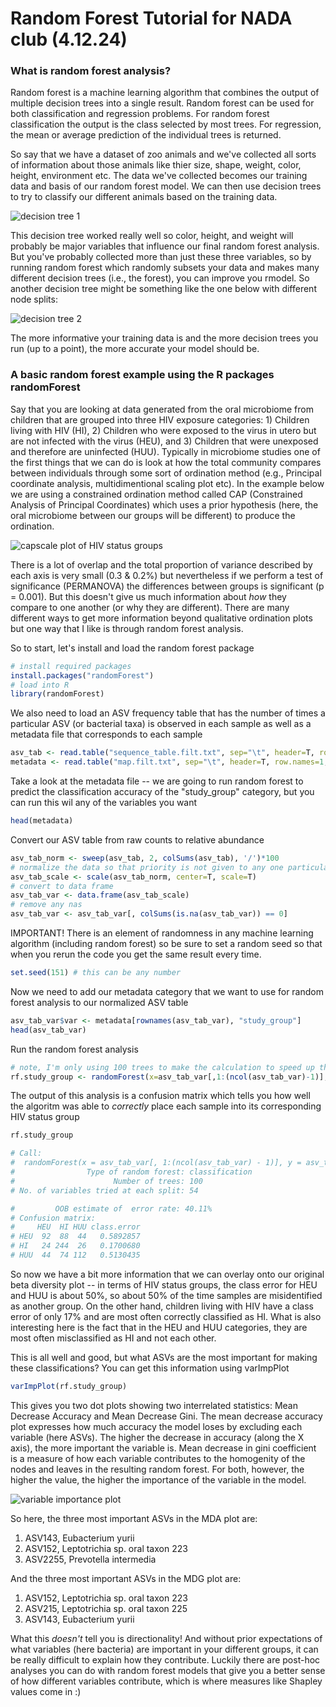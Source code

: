 # Random Forest Tutorial for NADA club (4.12.24)

### What is random forest analysis?

Random forest is a machine learning algorithm that combines the output of multiple decision trees into a single result. Random forest can be used for both classification and regression problems. For random forest classification the output is the class selected by most trees. For regression, the mean or average prediction of the individual trees is returned. 

So say that we have a dataset of zoo animals and we've collected all sorts of information about those animals like thier size, shape, weight, color, height, environment etc. The data we've collected becomes our training data and basis of our random forest model. We can then use decision trees to try to classify our different animals based on the training data.

![decision tree 1](decision_tree1.png)

This decision tree worked really well so color, height, and weight will probably be major variables that influence our final random forest analysis. But you've probably collected more than just these three variables, so by running random forest which randomly subsets your data and makes many different decision trees (i.e., the forest), you can improve you rmodel. So another decision tree might be something like the one below with different node splits:


![decision tree 2](decision_tree2.png)

The more informative your training data is and the more decision trees you run (up to a point), the more accurate your model should be. 


### A basic random forest example using the R packages randomForest 

Say that you are looking at data generated from the oral microbiome from children that are grouped into three HIV exposure categories: 1) Children living with HIV (HI), 2) Children who were exposed to the virus in utero but are not infected with the virus (HEU), and 3) Children that were unexposed and therefore are uninfected (HUU). Typically in microbiome studies one of the first things that we can do is look at how the total community compares between individuals through some sort of ordination method (e.g., Principal coordinate analysis, multidimentional scaling plot etc). In the example below we are using a constrained ordination method called CAP (Constrained Analysis of Principal Coordinates) which uses a prior hypothesis (here, the oral microbiome between our groups will be different) to produce the ordination.

![capscale plot of HIV status groups](capscale.png)

There is a lot of overlap and the total proportion of variance described by each axis is very small (0.3 & 0.2%) but nevertheless if we perform a test of significance (PERMANOVA) the differences between groups is significant (p = 0.001). But this doesn't give us much information about *how* they compare to one another (or why they are different). There are many different ways to get more information beyond qualitative ordination plots but one way that I like is through random forest analysis. 

So to start, let's install and load the random forest package

```R
# install required packages 
install.packages("randomForest")
# load into R
library(randomForest)
```

We also need to load an ASV frequency table that has the number of times a particular ASV (or bacterial taxa) is observed in each sample as well as a metadata file that corresponds to each sample

```R
asv_tab <- read.table("sequence_table.filt.txt", sep="\t", header=T, row.names=1, stringsAsFactors=F, comment.char="")
metadata <- read.table("map.filt.txt", sep="\t", header=T, row.names=1, stringsAsFactors=T, comment.char="")
```

Take a look at the metadata file -- we are going to run random forest to predict the classification accuracy of the "study_group" category, but you can run this wil any of the variables you want

```R
head(metadata)
```

Convert our ASV table from raw counts to relative abundance

```R
asv_tab_norm <- sweep(asv_tab, 2, colSums(asv_tab), '/')*100
# normalize the data so that priority is not given to any one particular feature (i.e., ASV)
asv_tab_scale <- scale(asv_tab_norm, center=T, scale=T)
# convert to data frame
asv_tab_var <- data.frame(asv_tab_scale)
# remove any nas 
asv_tab_var <- asv_tab_var[, colSums(is.na(asv_tab_var)) == 0]
```

IMPORTANT! There is an element of randomness in any machine learning algorithm (including random forest) so be sure to set a random seed so that when you rerun the code you get the same result every time.

```R
set.seed(151) # this can be any number
```

Now we need to add our metadata category that we want to use for random forest analysis to our normalized ASV table

```R
asv_tab_var$var <- metadata[rownames(asv_tab_var), "study_group"]
head(asv_tab_var)
```

Run the random forest analysis

```R
# note, I'm only using 100 trees to make the calculation to speed up the process but usually I do 1,000 trees
rf.study_group <- randomForest(x=asv_tab_var[,1:(ncol(asv_tab_var)-1)], y=asv_tab_var$var, ntree=100, importance=T, proximity=T)
```

The output of this analysis is a confusion matrix which tells you how well the algoritm was able to *correctly* place each sample into its corresponding HIV status group

```R
rf.study_group

# Call:
#  randomForest(x = asv_tab_var[, 1:(ncol(asv_tab_var) - 1)], y = asv_tab_var$var,      ntree = 100, importance = T, proximity = T)
#                Type of random forest: classification
#                      Number of trees: 100
# No. of variables tried at each split: 54

#         OOB estimate of  error rate: 40.11%
# Confusion matrix:
#     HEU  HI HUU class.error
# HEU  92  88  44   0.5892857
# HI   24 244  26   0.1700680
# HUU  44  74 112   0.5130435
```

So now we have a bit more information that we can overlay onto our original beta diversity plot -- in terms of HIV status groups, the class error for HEU and HUU is about 50%, so about 50% of the time samples are misidentified as another group. On the other hand, children living with HIV have a class error of only 17% and are most often correctly classified as HI. What is also interesting here is the fact that in the HEU and HUU categories, they are most often misclassified as HI and not each other. 

This is all well and good, but what ASVs are the most important for making these classifications? You can get this information using varImpPlot

```R
varImpPlot(rf.study_group)
```

This gives you two dot plots showing two interrelated statistics: Mean Decrease Accuracy and Mean Decrease Gini. The mean decrease accuracy plot expresses how much accuracy the model loses by excluding each variable (here ASVs). The higher the decrease in accuracy (along the X axis), the more important the variable is. Mean decrease in gini coefficient is a measure of how each variable contributes to the homogenity of the nodes and leaves in the resulting random forest. For both, however, the higher the value, the higher the importance of the variable in the model. 

![variable importance plot](varimp.png)

So here, the three most important ASVs in the MDA plot are:

1. ASV143, Eubacterium yurii
2. ASV152, Leptotrichia sp. oral taxon 223
3. ASV2255, Prevotella intermedia

And the three most important ASVs in the MDG plot are:

1. ASV152, Leptotrichia sp. oral taxon 223
2. ASV215, Leptotrichia sp. oral taxon 225
3. ASV143, Eubacterium yurii

What this *doesn't* tell you is directionality! And without prior expectations of what variables (here bacteria) are important in your different groups, it can be really difficult to explain how they contribute. Luckily there are post-hoc analyses you can do with random forest models that give you a better sense of how different variables contribute, which is where measures like Shapley values come in :)


